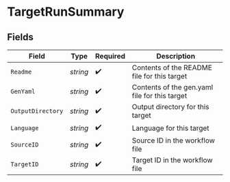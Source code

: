 # TargetRunSummary


## Fields

| Field                                         | Type                                          | Required                                      | Description                                   |
| --------------------------------------------- | --------------------------------------------- | --------------------------------------------- | --------------------------------------------- |
| `Readme`                                      | *string*                                      | :heavy_check_mark:                            | Contents of the README file for this target   |
| `GenYaml`                                     | *string*                                      | :heavy_check_mark:                            | Contents of the gen.yaml file for this target |
| `OutputDirectory`                             | *string*                                      | :heavy_check_mark:                            | Output directory for this target              |
| `Language`                                    | *string*                                      | :heavy_check_mark:                            | Language for this target                      |
| `SourceID`                                    | *string*                                      | :heavy_check_mark:                            | Source ID in the workflow file                |
| `TargetID`                                    | *string*                                      | :heavy_check_mark:                            | Target ID in the workflow file                |
